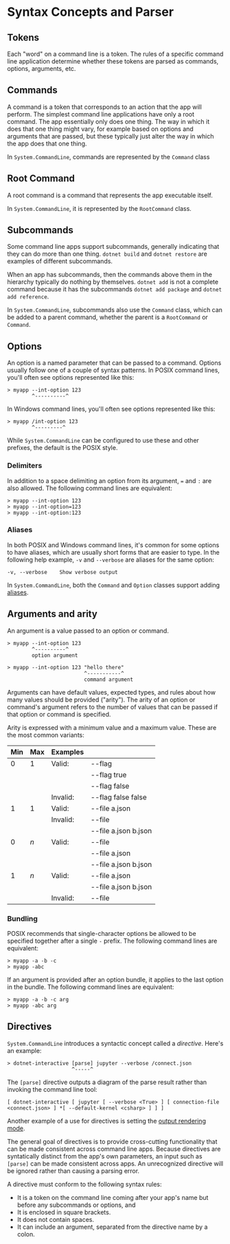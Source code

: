 # Syntax Concepts and Parser

## Tokens

Each "word" on a command line is a token. The rules of a specific command line application determine whether these tokens are parsed as commands, options, arguments, etc.

## Commands

A command is a token that corresponds to an action that the app will perform. The simplest command line applications have only a root command. The app essentially only does one thing. The way in which it does that one thing might vary, for example based on options and arguments that are passed, but these typically just alter the way in which the app does that one thing.

In `System.CommandLine`, commands are represented by the `Command` class

## Root Command

A root command is a command that represents the app executable itself.

In `System.CommandLine`, it is represented by the `RootCommand` class.

## Subcommands

Some command line apps support subcommands, generally indicating that they can do more than one thing. `dotnet build` and `dotnet restore` are examples of different subcommands.

When an app has subcommands, then the commands above them in the hierarchy typically do nothing by themselves. `dotnet add` is not a complete command because it has the subcommands `dotnet add package` and `dotnet add reference`.

In `System.CommandLine`, subcommands also use the `Command` class, which can be added to a parent command, whether the parent is a `RootCommand` or `Command`.  

## Options

An option is a named parameter that can be passed to a command. Options usually follow one of a couple of syntax patterns. In POSIX command lines, you'll often see options represented like this:

```console
> myapp --int-option 123
        ^----------^
```

In Windows command lines, you'll often see options represented like this:

```console
> myapp /int-option 123
        ^---------^
```

While `System.CommandLine` can be configured to use these and other prefixes, the default is the POSIX style.

### Delimiters

In addition to a space delimiting an option from its argument, `=` and `:` are also allowed. The following command lines are equivalent:

```console
> myapp --int-option 123
> myapp --int-option=123
> myapp --int-option:123
```

### Aliases

In both POSIX and Windows command lines, it's common for some options to have aliases, which are usually short forms that are easier to type. In the following help example, `-v` and `--verbose` are aliases for the same option:

```console
-v, --verbose    Show verbose output 
```

In `System.CommandLine`, both the `Command` and `Option` classes support adding [aliases](How-To#Add-an-alias-to-an-option-or-command.md).

## Arguments and arity

An argument is a value passed to an option or command.

```console
> myapp --int-option 123
        ^----------^
        option argument
       
> myapp --int-option 123 "hello there"
                         ^-----------^
                         command argument
```

Arguments can have default values, expected types, and rules about how many values should be provided ("arity"). The arity of an option or command's argument refers to the number of values that can be passed if that option or command is specified. 

Arity is expressed with a minimum value and a maximum value. These are the most common variants:

| Min  | Max  | Examples                |                                |              
|------|------|-------------------------|--------------------------------|
| 0    | 1    | Valid:                  | --flag                         |
|      |      |                         | --flag true                    |
|      |      |                         | --flag false                   |
|      |      | Invalid:                | --flag false false             |
| 1    | 1    | Valid:                  | --file a.json                  |
|      |      | Invalid:                | --file                         |
|      |      |                         | --file a.json b.json           |
| 0    | _n_  | Valid:                  | --file                         |
|      |      |                         | --file a.json                  |
|      |      |                         | --file a.json b.json           |
| 1    | _n_  | Valid:                  | --file a.json                  |
|      |      |                         | --file a.json b.json           |
|      |      | Invalid:                | --file                         |

### Bundling

POSIX recommends that single-character options be allowed to be specified together after a single `-` prefix. The following command lines are equivalent:

```console
> myapp -a -b -c
> myapp -abc
```

If an argument is provided after an option bundle, it applies to the last option in the bundle. The following command lines are equivalent:

```console
> myapp -a -b -c arg
> myapp -abc arg
```

## Directives

`System.CommandLine` introduces a syntactic concept called a *directive*. Here's an example:

```console
> dotnet-interactive [parse] jupyter --verbose /connect.json
                     ^-----^
```

The `[parse]` directive outputs a diagram of the parse result rather than invoking the command line tool:

```console
[ dotnet-interactive [ jupyter [ --verbose <True> ] [ connection-file <connect.json> ] *[ --default-kernel <csharp> ] ] ]
```

Another example of a use for directives is setting the [output rendering mode](Features-overview.md#rendering-directives).

The general goal of directives is to provide cross-cutting functionality that can be made consistent across command line apps. Because directives are syntatically distinct from the app's own parameters, an input such as `[parse]` can be made consistent across apps. An unrecognized directive will be ignored rather than causing a parsing error.

A directive must conform to the following syntax rules: 

* It is a token on the command line coming after your app's name but before any subcommands or options, and
* It is enclosed in square brackets.
* It does not contain spaces.
* It can include an argument, separated from the directive name by a colon.



